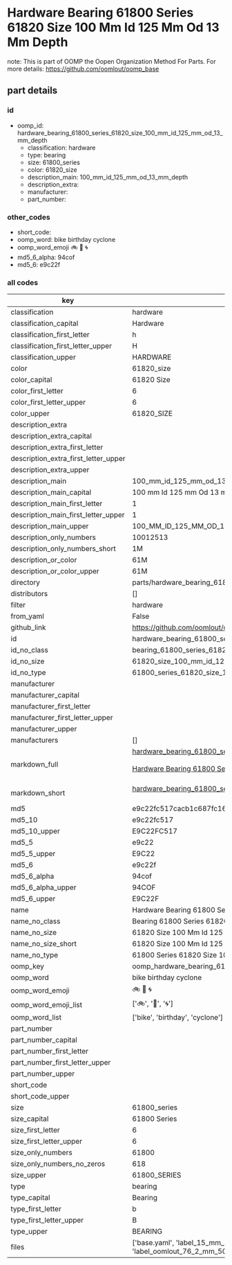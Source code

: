 # Hardware Bearing 61800 Series 61820 Size 100 Mm Id 125 Mm Od 13 Mm Depth  

note: This is part of OOMP the Oopen Organization Method For Parts. For more details: https://github.com/oomlout/oomp_base

##  part details





### id
* oomp_id: hardware_bearing_61800_series_61820_size_100_mm_id_125_mm_od_13_mm_depth
  * classification: hardware
  * type: bearing
  * size: 61800_series
  * color: 61820_size
  * description_main: 100_mm_id_125_mm_od_13_mm_depth
  * description_extra: 
  * manufacturer: 
  * part_number: 

### other_codes
* short_code: 
* oomp_word: bike birthday cyclone
* oomp_word_emoji :bike: :birthday: :cyclone:
* md5_6_alpha: 94cof
* md5_6: e9c22f

### all codes 
| key | value |  
| --- | --- |  
| classification | hardware |  
| classification_capital | Hardware |  
| classification_first_letter | h |  
| classification_first_letter_upper | H |  
| classification_upper | HARDWARE |  
| color | 61820_size |  
| color_capital | 61820 Size |  
| color_first_letter | 6 |  
| color_first_letter_upper | 6 |  
| color_upper | 61820_SIZE |  
| description_extra |  |  
| description_extra_capital |  |  
| description_extra_first_letter |  |  
| description_extra_first_letter_upper |  |  
| description_extra_upper |  |  
| description_main | 100_mm_id_125_mm_od_13_mm_depth |  
| description_main_capital | 100 mm Id 125 mm Od 13 mm Depth |  
| description_main_first_letter | 1 |  
| description_main_first_letter_upper | 1 |  
| description_main_upper | 100_MM_ID_125_MM_OD_13_MM_DEPTH |  
| description_only_numbers | 10012513 |  
| description_only_numbers_short | 1M |  
| description_or_color | 61M |  
| description_or_color_upper | 61M |  
| directory | parts/hardware_bearing_61800_series_61820_size_100_mm_id_125_mm_od_13_mm_depth |  
| distributors | [] |  
| filter | hardware |  
| from_yaml | False |  
| github_link | https://github.com/oomlout/oomlout_oomp_part_src/tree/main/parts/hardware_bearing_61800_series_61820_size_100_mm_id_125_mm_od_13_mm_depth/working |  
| id | hardware_bearing_61800_series_61820_size_100_mm_id_125_mm_od_13_mm_depth |  
| id_no_class | bearing_61800_series_61820_size_100_mm_id_125_mm_od_13_mm_depth |  
| id_no_size | 61820_size_100_mm_id_125_mm_od_13_mm_depth |  
| id_no_type | 61800_series_61820_size_100_mm_id_125_mm_od_13_mm_depth |  
| manufacturer |  |  
| manufacturer_capital |  |  
| manufacturer_first_letter |  |  
| manufacturer_first_letter_upper |  |  
| manufacturer_upper |  |  
| manufacturers | [] |  
| markdown_full | [hardware_bearing_61800_series_61820_size_100_mm_id_125_mm_od_13_mm_depth](https://github.com/oomlout/oomlout_oomp_part_src/tree/main/parts/hardware_bearing_61800_series_61820_size_100_mm_id_125_mm_od_13_mm_depth/working)<br>[](https://github.com/oomlout/oomlout_oomp_part_src/tree/main/parts/hardware_bearing_61800_series_61820_size_100_mm_id_125_mm_od_13_mm_depth/working)<br>[Hardware Bearing 61800 Series 61820 Size 100 Mm Id 125 Mm Od 13 Mm Depth](https://github.com/oomlout/oomlout_oomp_part_src/tree/main/parts/hardware_bearing_61800_series_61820_size_100_mm_id_125_mm_od_13_mm_depth/working)<br><br> |  
| markdown_short | [hardware_bearing_61800_series_61820_size_100_mm_id_125_mm_od_13_mm_depth](https://github.com/oomlout/oomlout_oomp_part_src/tree/main/parts/hardware_bearing_61800_series_61820_size_100_mm_id_125_mm_od_13_mm_depth/working)<br><br> |  
| md5 | e9c22fc517cacb1c687fc165abfe2c13 |  
| md5_10 | e9c22fc517 |  
| md5_10_upper | E9C22FC517 |  
| md5_5 | e9c22 |  
| md5_5_upper | E9C22 |  
| md5_6 | e9c22f |  
| md5_6_alpha | 94cof |  
| md5_6_alpha_upper | 94COF |  
| md5_6_upper | E9C22F |  
| name | Hardware Bearing 61800 Series 61820 Size 100 Mm Id 125 Mm Od 13 Mm Depth |  
| name_no_class | Bearing 61800 Series 61820 Size 100 Mm Id 125 Mm Od 13 Mm Depth |  
| name_no_size | 61820 Size 100 Mm Id 125 Mm Od 13 Mm Depth |  
| name_no_size_short | 61820 Size 100 Mm Id 125 Mm Od 13 Mm Depth |  
| name_no_type | 61800 Series 61820 Size 100 Mm Id 125 Mm Od 13 Mm Depth |  
| oomp_key | oomp_hardware_bearing_61800_series_61820_size_100_mm_id_125_mm_od_13_mm_depth |  
| oomp_word | bike birthday cyclone |  
| oomp_word_emoji | :bike: :birthday: :cyclone: |  
| oomp_word_emoji_list | [':bike:', ':birthday:', ':cyclone:'] |  
| oomp_word_list | ['bike', 'birthday', 'cyclone'] |  
| part_number |  |  
| part_number_capital |  |  
| part_number_first_letter |  |  
| part_number_first_letter_upper |  |  
| part_number_upper |  |  
| short_code |  |  
| short_code_upper |  |  
| size | 61800_series |  
| size_capital | 61800 Series |  
| size_first_letter | 6 |  
| size_first_letter_upper | 6 |  
| size_only_numbers | 61800 |  
| size_only_numbers_no_zeros | 618 |  
| size_upper | 61800_SERIES |  
| type | bearing |  
| type_capital | Bearing |  
| type_first_letter | b |  
| type_first_letter_upper | B |  
| type_upper | BEARING |  
| files | ['base.yaml', 'label_15_mm_30_mm.pdf', 'label_15_mm_30_mm.svg', 'label_76_2_mm_50_8_mm.pdf', 'label_76_2_mm_50_8_mm.svg', 'label_oomlout_76_2_mm_50_8_mm.pdf', 'label_oomlout_76_2_mm_50_8_mm.svg', 'readme.md', 'working.json', 'working.yaml'] |  
